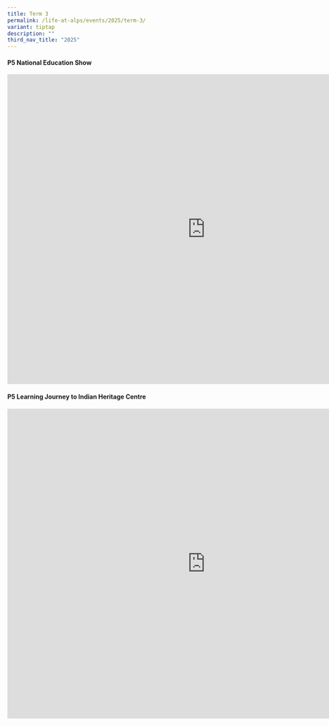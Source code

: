 ```yaml
---
title: Term 3
permalink: /life-at-alps/events/2025/term-3/
variant: tiptap
description: ""
third_nav_title: "2025"
---
```

<h4><strong>P5 National Education Show</strong></h4>
<div class="iframe-wrapper">
<iframe height="704" width="900" allowfullscreen="true" frameborder="0" src="https://docs.google.com/presentation/d/e/2PACX-1vRl9mLLL4ZN21910OrEmcoSNuwIo0dngl06hdo-dyA2Hf8OTxiCrqxWBzj7twzqF97Bo15vslX6M5fa/pubembed?start=true&amp;loop=true&amp;delayms=5000"></iframe>
</div>
<p></p>
<h4><strong>P5 Learning Journey to Indian Heritage Centre</strong></h4>
<div class="iframe-wrapper">
<iframe height="704" width="900" allowfullscreen="true" frameborder="0" src="https://docs.google.com/presentation/d/e/2PACX-1vQb8TWSa4LXnsxg_uF7ONLr7GbWwB4ZVPz3VL9dSnLn36aJVwxXysWwrel6FN61tgpAcySvkEmjlkQQ/pubembed?start=true&amp;loop=true&amp;delayms=5000"></iframe>
</div>
<p></p>